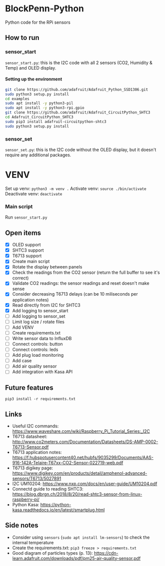 # BlockPenn-Python
Python code for the RPi sensors

## How to run
### sensor_start
`sensor_start.py`: this is the I2C code with all 2 sensors (CO2, Humidity & Temp) and OLED display.
#### Setting up the environment
```sh
git clone https://github.com/adafruit/Adafruit_Python_SSD1306.git
sudo python3 setup.py install
cd examples
sudo apt install -y python3-pil
sudo apt install -y python3-rpi.gpio
git clone https://github.com/adafruit/Adafruit_CircuitPython_SHTC3
cd Adafruit_CircuitPython_SHTC3
sudo pip3 install adafruit-circuitpython-shtc3
sudo python3 setup.py install
```
### sensor_set
`sensor_set.py`: this is the I2C code without the OLED display, but it doesn't require any additional packages.

# VENV
Set up venv:
`python3 -m venv .`
Activate venv:
`source ./bin/activate`
Deactivate venv:
`deactivate`

### Main script
Run `sensor_start.py`

## Open items
- [x] OLED support
- [x] SHTC3 support
- [x] T6713 support
- [x] Create main script
- [x] Rotate the display between panels
- [x] Check the readings from the CO2 sensor (return the full buffer to see it's correct)
- [x] Validate CO2 readings: the sensor readings and reset doesn't make sense
- [x] Consider decreasing T6713 delays (can be 10 miliseconds per application notes)
- [x] Read directly from I2C for SHTC3
- [x] Add logging to sensor_start
- [ ] Add logging to sensor_set
- [ ] Limit log size / rotate files
- [ ] Add VENV
- [ ] Create requirements.txt
- [ ] Write sensor data to InfluxDB
- [ ] Connect controls: button
- [ ] Connect controls: leds
- [ ] Add plug load monitoring
- [ ] Add case
- [ ] Add air quality sensor
- [ ] Add integration with Kasa API

## Future features
`pip3 install -r requirements.txt`

## Links
- Useful I2C commands: https://www.waveshare.com/wiki/Raspberry_Pi_Tutorial_Series:_I2C
- T6713 datasheet: http://www.co2meters.com/Documentation/Datasheets/DS-AMP-0002-T6713-Sensor.pdf
- T6713 application notes: https://f.hubspotusercontent40.net/hubfs/9035299/Documents/AAS-916-142A-Telaire-T67xx-CO2-Sensor-022719-web.pdf
- T6713 digikey page: https://www.digikey.com/en/products/detail/amphenol-advanced-sensors/T6713/5027891
- I2C UM10204: https://www.nxp.com/docs/en/user-guide/UM10204.pdf
- Connectd guide to reading SHTC3: https://blog.dbrgn.ch/2018/8/20/read-shtc3-sensor-from-linux-raspberry-pi/
- Python Kasa: https://python-kasa.readthedocs.io/en/latest/smartplug.html

## Side notes
- Consider using `sensors` (`sudo apt install lm-sensors`) to check the internal temperature
- Create the requirements.txt: `pip3 freeze > requirements.txt`
- Good diagram of particles types (p. 13): https://cdn-learn.adafruit.com/downloads/pdf/pm25-air-quality-sensor.pdf
